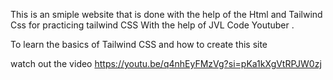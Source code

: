 This is an smiple website that is done with the help of the Html and Tailwind Css for practicing tailwind CSS With the help of JVL Code Youtuber .

To learn the basics of Tailwind CSS and how to create this site 

watch out the video 
https://youtu.be/q4nhEyFMzVg?si=pKa1kXgVtRPJW0zj
